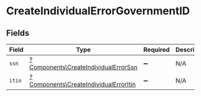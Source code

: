 # CreateIndividualErrorGovernmentID


## Fields

| Field                                                                                         | Type                                                                                          | Required                                                                                      | Description                                                                                   |
| --------------------------------------------------------------------------------------------- | --------------------------------------------------------------------------------------------- | --------------------------------------------------------------------------------------------- | --------------------------------------------------------------------------------------------- |
| `ssn`                                                                                         | [?Components\CreateIndividualErrorSsn](../../Models/Components/CreateIndividualErrorSsn.md)   | :heavy_minus_sign:                                                                            | N/A                                                                                           |
| `itin`                                                                                        | [?Components\CreateIndividualErrorItin](../../Models/Components/CreateIndividualErrorItin.md) | :heavy_minus_sign:                                                                            | N/A                                                                                           |